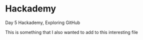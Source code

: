 # Hackademy
Day 5 Hackademy, Exploring GitHub


This is something that I also wanted to add to this interesting file
